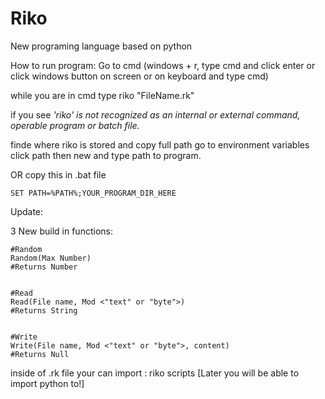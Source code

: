 # Riko
New programing language based on python

How to run program:
Go to cmd (windows + r, type cmd and click enter or
click windows button on screen or on keyboard and type cmd)


while you are in cmd type riko "FileName.rk"


if you see *'riko' is not recognized as an internal or external command,
operable program or batch file.*

finde where riko is stored and copy full path
go to environment variables
click path then new and type path to program.


OR
copy this in .bat file


    SET PATH=%PATH%;YOUR_PROGRAM_DIR_HERE

Update:

  3 New build in functions:
  
  
    #Random
    Random(Max Number)
    #Returns Number
    
    
    #Read
    Read(File name, Mod <"text" or "byte">)
    #Returns String
    
    
    #Write
    Write(File name, Mod <"text" or "byte">, content)
    #Returns Null


inside of .rk file your can import : riko scripts [Later you will be able to import python to!]
